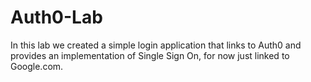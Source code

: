 # Auth0-Lab
In this lab we created a simple login application that links to Auth0 and provides an implementation of Single Sign On, for now just linked to Google.com.
